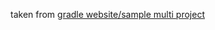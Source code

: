 taken from [gradle website/sample multi project](https://docs.gradle.org/current/samples/sample_building_kotlin_applications_multi_project.html)
